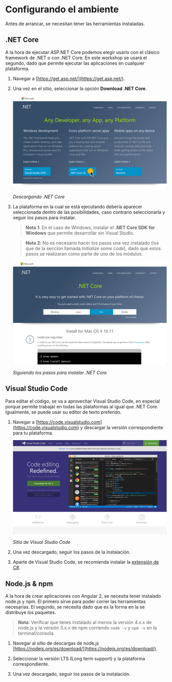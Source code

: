 # Configurando el ambiente

Antes de arrancar, se necesitan tener las herramientas instaladas.

## .NET Core

A la hora de ejecutar ASP.NET Core podemos elegir usarlo con el clásico framework de .NET o con .NET Core. En este workshop se usará el segundo, dado que permite ejecutar las aplicaciones en cualquier plataforma.

1. Navegar a [https://get.asp.net/](https://get.asp.net/).

1. Una vez en el sitio, seleccionar la opción **Download .NET Core**.

    ![Descargando .NET Core](./images/download-net-core.png "Descargando .NET Core")

    _Descargando .NET Core_

1. La plataforma en la cual se está ejecutando debería aparecer seleccionada dentro de las posibilidades, caso contrario seleccionarla y seguir los pasos para instalar.

    > **Nota 1**: En el caso de Windows, instalar el **.NET Core SDK for Windows** que permite desarrollar sin Visual Studio.

    > **Nota 2**: No es necesario hacer los pasos una vez instalado (los que de la sección llamada _Initialize some code_), dado que estos pasos se realizaran como parte de uno de los módulos.

    ![Siguiendo los pasos para instalar .NET Core](./images/install-net-core.png "Siguiendo los pasos para instalar .NET Core")

    _Siguiendo los pasos para instalar .NET Core_

## Visual Studio Code

Para editar el código, se va a aprovechar Visual Studio Code, en especial porque permite trabajar en todas las plataformas al igual que .NET Core. Igualmente, se puede usar su editor de texto preferido.

1. Navegar a [https://code.visualstudio.com](https://code.visualstudio.com) y descargar la versión correspondiente para tu plataforma.

    ![Sitio de Visual Studio Code](./images/vs-code.png "Sitio de Visual Studio Code")

    _Sitio de Visual Studio Code_

1. Una vez descargado, seguir los pasos de la instalación.

1. Aparte de Visual Studio Code, se recomienda instalar la [extensión de C#](https://marketplace.visualstudio.com/items?itemName=ms-vscode.csharp).

## Node.js & npm

A la hora de crear aplicaciones con Angular 2, se necesita tener instalado node.js y npm. El primero sirve para poder correr las herramientas necesarias. El segundo, se necesita dado que es la forma en la se distribuye los paquetes.

> **Nota**: Verificar que tenes instalado al menos la versión 4.x.x de node.js y la versión 3.x.x de npm corriendo `node -v` y `npm -v` en la terminal/consola.

1. Navegar al sitio de descargas de node.js [https://nodejs.org/es/download/](https://nodejs.org/es/download/).

1. Seleccionar la versión LTS (Long term support) y la plataforma correspondiente.

1. Una vez descargado, seguir los pasos de la instalación.
